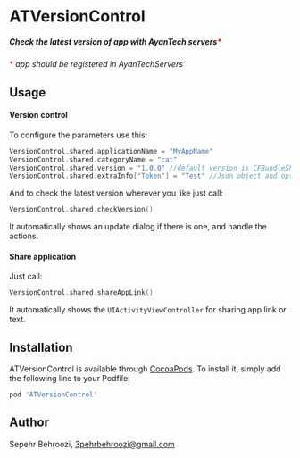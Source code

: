# ATVersionControl

##### Check the latest version of app with AyanTech servers<span style="color:red;">*</span>


<span style="color:red;">*</span> *app should be registered in AyanTechServers*

## Usage

#### Version control

To configure the parameters use this:
```swift
VersionControl.shared.applicationName = "MyAppName"
VersionControl.shared.categoryName = "cat"
VersionControl.shared.version = "1.0.0" //default version is CFBundleShortVersionString
VersionControl.shared.extraInfo["Token"] = "Test" //Json object and optional
```

And to check the latest version wherever you like just call:
```swift
VersionControl.shared.checkVersion()
```
It automatically shows an update dialog if there is one, and handle the actions.

#### Share application
Just call:
```swift
VersionControl.shared.shareAppLink() 
```
It automatically shows the `UIActivityViewController` for sharing app link or text.

## Installation

ATVersionControl is available through [CocoaPods](https://cocoapods.org). To install
it, simply add the following line to your Podfile:

```ruby
pod 'ATVersionControl'
```

## Author

Sepehr  Behroozi, 3pehrbehroozi@gmail.com
